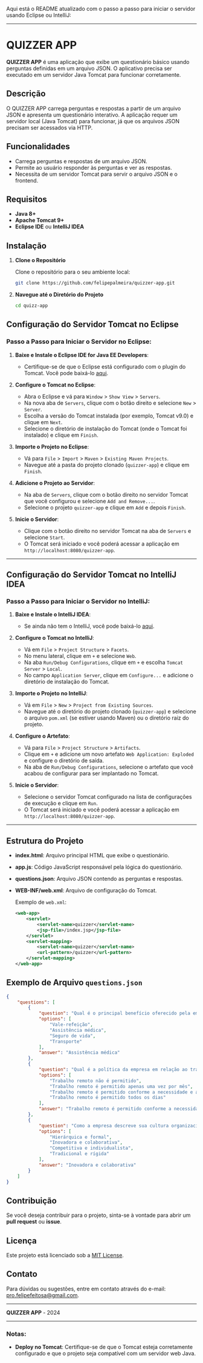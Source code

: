 Aqui está o README atualizado com o passo a passo para iniciar o servidor usando Eclipse ou IntelliJ:

---

# QUIZZER APP

**QUIZZER APP** é uma aplicação que exibe um questionário básico usando perguntas definidas em um arquivo JSON. O aplicativo precisa ser executado em um servidor Java Tomcat para funcionar corretamente.

## Descrição

O QUIZZER APP carrega perguntas e respostas a partir de um arquivo JSON e apresenta um questionário interativo. A aplicação requer um servidor local (Java Tomcat) para funcionar, já que os arquivos JSON precisam ser acessados via HTTP.

## Funcionalidades

- Carrega perguntas e respostas de um arquivo JSON.
- Permite ao usuário responder às perguntas e ver as respostas.
- Necessita de um servidor Tomcat para servir o arquivo JSON e o frontend.

## Requisitos

- **Java 8+**
- **Apache Tomcat 9+**
- **Eclipse IDE** ou **IntelliJ IDEA**

## Instalação

1. **Clone o Repositório**

   Clone o repositório para o seu ambiente local:

   ```sh
   git clone https://github.com/felipepalmeira/quizzer-app.git
   ```

2. **Navegue até o Diretório do Projeto**

   ```sh
   cd quizz-app
   ```

## Configuração do Servidor Tomcat no Eclipse

### Passo a Passo para Iniciar o Servidor no Eclipse:

1. **Baixe e Instale o Eclipse IDE for Java EE Developers**:
   - Certifique-se de que o Eclipse está configurado com o plugin do Tomcat. Você pode baixá-lo [aqui](https://www.eclipse.org/downloads/).

2. **Configure o Tomcat no Eclipse**:
   - Abra o Eclipse e vá para `Window` > `Show View` > `Servers`.
   - Na nova aba de `Servers`, clique com o botão direito e selecione `New` > `Server`.
   - Escolha a versão do Tomcat instalada (por exemplo, Tomcat v9.0) e clique em `Next`.
   - Selecione o diretório de instalação do Tomcat (onde o Tomcat foi instalado) e clique em `Finish`.

3. **Importe o Projeto no Eclipse**:
   - Vá para `File` > `Import` > `Maven` > `Existing Maven Projects`.
   - Navegue até a pasta do projeto clonado (`quizzer-app`) e clique em `Finish`.

4. **Adicione o Projeto ao Servidor**:
   - Na aba de `Servers`, clique com o botão direito no servidor Tomcat que você configurou e selecione `Add and Remove...`.
   - Selecione o projeto `quizzer-app` e clique em `Add` e depois `Finish`.

5. **Inicie o Servidor**:
   - Clique com o botão direito no servidor Tomcat na aba de `Servers` e selecione `Start`.
   - O Tomcat será iniciado e você poderá acessar a aplicação em `http://localhost:8080/quizzer-app`.

---

## Configuração do Servidor Tomcat no IntelliJ IDEA

### Passo a Passo para Iniciar o Servidor no IntelliJ:

1. **Baixe e Instale o IntelliJ IDEA**:
   - Se ainda não tem o IntelliJ, você pode baixá-lo [aqui](https://www.jetbrains.com/idea/download/).

2. **Configure o Tomcat no IntelliJ**:
   - Vá em `File` > `Project Structure` > `Facets`.
   - No menu lateral, clique em `+` e selecione `Web`.
   - Na aba `Run/Debug Configurations`, clique em `+` e escolha `Tomcat Server` > `Local`.
   - No campo `Application Server`, clique em `Configure...` e adicione o diretório de instalação do Tomcat.

3. **Importe o Projeto no IntelliJ**:
   - Vá em `File` > `New` > `Project from Existing Sources`.
   - Navegue até o diretório do projeto clonado (`quizzer-app`) e selecione o arquivo `pom.xml` (se estiver usando Maven) ou o diretório raiz do projeto.

4. **Configure o Artefato**:
   - Vá para `File` > `Project Structure` > `Artifacts`.
   - Clique em `+` e adicione um novo artefato `Web Application: Exploded` e configure o diretório de saída.
   - Na aba de `Run/Debug Configurations`, selecione o artefato que você acabou de configurar para ser implantado no Tomcat.

5. **Inicie o Servidor**:
   - Selecione o servidor Tomcat configurado na lista de configurações de execução e clique em `Run`.
   - O Tomcat será iniciado e você poderá acessar a aplicação em `http://localhost:8080/quizzer-app`.

---

## Estrutura do Projeto

- **index.html**: Arquivo principal HTML que exibe o questionário.
- **app.js**: Código JavaScript responsável pela lógica do questionário.
- **questions.json**: Arquivo JSON contendo as perguntas e respostas.
- **WEB-INF/web.xml**: Arquivo de configuração do Tomcat.

  Exemplo de `web.xml`:

  ```xml
  <web-app>
      <servlet>
          <servlet-name>quizzer</servlet-name>
          <jsp-file>/index.jsp</jsp-file>
      </servlet>
      <servlet-mapping>
          <servlet-name>quizzer</servlet-name>
          <url-pattern>/quizzer</url-pattern>
      </servlet-mapping>
  </web-app>
  ```

## Exemplo de Arquivo `questions.json`

```json
{
    "questions": [
        {
            "question": "Qual é o principal benefício oferecido pela empresa?",
            "options": [
                "Vale-refeição",
                "Assistência médica",
                "Seguro de vida",
                "Transporte"
            ],
            "answer": "Assistência médica"
        },
        {
            "question": "Qual é a política da empresa em relação ao trabalho remoto?",
            "options": [
                "Trabalho remoto não é permitido",
                "Trabalho remoto é permitido apenas uma vez por mês",
                "Trabalho remoto é permitido conforme a necessidade e acordo com o gerente",
                "Trabalho remoto é permitido todos os dias"
            ],
            "answer": "Trabalho remoto é permitido conforme a necessidade e acordo com o gerente"
        },
        {
            "question": "Como a empresa descreve sua cultura organizacional?",
            "options": [
                "Hierárquica e formal",
                "Inovadora e colaborativa",
                "Competitiva e individualista",
                "Tradicional e rígida"
            ],
            "answer": "Inovadora e colaborativa"
        }
    ]
}
```

## Contribuição

Se você deseja contribuir para o projeto, sinta-se à vontade para abrir um **pull request** ou **issue**.

## Licença

Este projeto está licenciado sob a [MIT License](LICENSE).

## Contato

Para dúvidas ou sugestões, entre em contato através do e-mail: [pro.felipefeitosa@gmail.com](mailto:pro.felipefeitosa@gmail.com).

---

**QUIZZER APP** - 2024

--- 

### Notas:
- **Deploy no Tomcat**: Certifique-se de que o Tomcat esteja corretamente configurado e que o projeto seja compatível com um servidor web Java.
